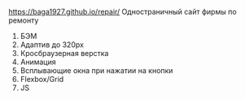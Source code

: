 https://baga1927.github.io/repair/ 
Одностраничный сайт фирмы по ремонту
1. БЭМ
2. Адаптив до 320px
3. Кросбраузерная верстка
4. Анимация
5. Всплывающие окна при нажатии на кнопки
6. Flexbox/Grid
7. JS
